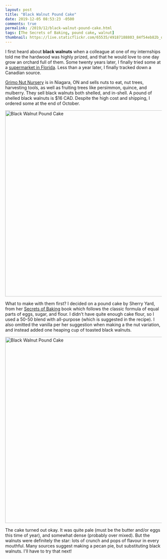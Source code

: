 ```yaml
---
layout: post
title: "Black Walnut Pound Cake"
date: 2019-12-05 08:53:23 -0500
comments: true
permalink: /2019/12/black-walnut-pound-cake.html
tags: [The Secrets of Baking, pound cake, walnut]
thumbnail: https://live.staticflickr.com/65535/49187188803_84f54eb82b_q_d.jpg
---
```


I first heard about **black walnuts** when a colleague at one of my internships 
told me the hardwood was highly prized, and that he would love to one day
grow an orchard full of them. Some twenty years later, I finally
tried some at a [supermarket in Florida](/2019/04/matzo-caramel-crunch.html).
Less than a year later, I finally tracked down a Canadian source.

[Grimo Nut Nursery](https://www.grimonut.com/) is in Niagara, ON and 
sells nuts to eat, nut trees, harvesting tools, as well as fruiting
trees like persimmon, quince, and mulberry. They sell black walnuts
both shelled, and in-shell. A pound of shelled black walnuts is $16
CAD. Despite the high cost and shipping, I ordered some at the end
of October.

<a data-flickr-embed="true" href="https://www.flickr.com/photos/gnuf/" title="Black Walnut Pound Cake"><img src="https://live.staticflickr.com/65535/49187188803_84f54eb82b_c.jpg" width="800" height="600" alt="Black Walnut Pound Cake"></a><script async src="//embedr.flickr.com/assets/client-code.js" charset="utf-8"></script>

What to make with them first? I decided on a pound cake by Sherry Yard,
from her [Secrets of Baking](/tag/the-secrets-of-baking/) book which 
follows the classic formula of equal parts of eggs, sugar, and flour.
I didn't have quite enough cake flour, so I used a 50-50 blend with
all-purpose (which is suggested in the recipe). I also omitted the
vanilla per her suggestion when making a the nut variation, and
instead added one heaping cup of toasted black walnuts.

<a data-flickr-embed="true" href="https://www.flickr.com/photos/gnuf/49187685276/in/photostream/" title="Black Walnut Pound Cake"><img src="https://live.staticflickr.com/65535/49187685276_0feec481b7_c.jpg" width="800" height="600" alt="Black Walnut Pound Cake"></a><script async src="//embedr.flickr.com/assets/client-code.js" charset="utf-8"></script>

The cake turned out okay. It was quite pale (must be the butter
and/or eggs this time of year), and somewhat dense (probably over
mixed). But the walnuts were definitely the star: lots of crunch
and pops of flavour in every mouthful. Many sources suggest
making a pecan pie, but substituting black walnuts. I'll have
to try that next!

